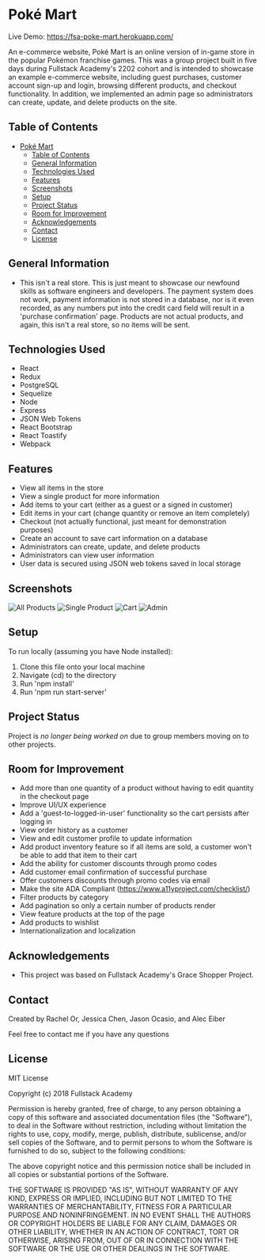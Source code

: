 # Poké Mart

Live Demo: https://fsa-poke-mart.herokuapp.com/

An e-commerce website, Poké Mart is an online version of in-game store in the popular Pokémon franchise games. This was a group project built in five days during Fullstack Academy's 2202 cohort and is intended to showcase an example e-commerce website, including guest purchases, customer account sign-up and login, browsing different products, and checkout functionality. In addition, we implemented an admin page so administrators can create, update, and delete products on the site.

## Table of Contents

- [Poké Mart](#project-name)
  - [Table of Contents](#table-of-contents)
  - [General Information](#general-information)
  - [Technologies Used](#technologies-used)
  - [Features](#features)
  - [Screenshots](#screenshots)
  - [Setup](#setup)
  - [Project Status](#project-status)
  - [Room for Improvement](#room-for-improvement)
  - [Acknowledgements](#acknowledgements)
  - [Contact](#contact)
  - [License](#license)

## General Information

- This isn't a real store. This is just meant to showcase our newfound skills as software engineers and developers. The payment system does not work, payment information is not stored in a database, nor is it even recorded, as any numbers put into the credit card field will result in a 'purchase confirmation' page. Products are not actual products, and again, this isn't a real store, so no items will be sent.

## Technologies Used

- React
- Redux
- PostgreSQL
- Sequelize
- Node
- Express
- JSON Web Tokens
- React Bootstrap
- React Toastify
- Webpack

## Features

- View all items in the store
- View a single product for more information
- Add items to your cart (either as a guest or a signed in customer)
- Edit items in your cart (change quantity or remove an item completely)
- Checkout (not actually functional, just meant for demonstration purposes)
- Create an account to save cart information on a database
- Administrators can create, update, and delete products
- Administrators can view user information
- User data is secured using JSON web tokens saved in local storage

## Screenshots

![All Products](./images/allProducts.jpg)
![Single Product](./images/singleProduct.jpg)
![Cart](./images/cartPage.jpg)
![Admin](./images/admin2.jpg)

## Setup

To run locally (assuming you have Node installed):

1. Clone this file onto your local machine
2. Navigate (cd) to the directory
3. Run 'npm install'
4. Run 'npm run start-server'

## Project Status

Project is _no longer being worked on_ due to group members moving on to other projects.

## Room for Improvement

- Add more than one quantity of a product without having to edit quantity in the checkout page
- Improve UI/UX experience
- Add a 'guest-to-logged-in-user' functionality so the cart persists after logging in
- View order history as a customer
- View and edit customer profile to update information
- Add product inventory feature so if all items are sold, a customer won't be able to add that item to their cart
- Add the ability for customer discounts through promo codes
- Add customer email confirmation of successful purchase
- Offer customers discounts through promo codes via email
- Make the site ADA Compliant (https://www.a11yproject.com/checklist/)
- Filter products by category
- Add pagination so only a certain number of products render
- View feature products at the top of the page
- Add products to wishlist
- Internationalization and localization

## Acknowledgements

- This project was based on Fullstack Academy's Grace Shopper Project.

## Contact

Created by Rachel Or, Jessica Chen, Jason Ocasio, and Alec Eiber

Feel free to contact me if you have any questions

## License

MIT License

Copyright (c) 2018 Fullstack Academy

Permission is hereby granted, free of charge, to any person obtaining a copy
of this software and associated documentation files (the "Software"), to deal in the Software without restriction, including without limitation the rights to use, copy, modify, merge, publish, distribute, sublicense, and/or sell copies of the Software, and to permit persons to whom the Software is furnished to do so, subject to the following conditions:

The above copyright notice and this permission notice shall be included in all copies or substantial portions of the Software.

THE SOFTWARE IS PROVIDED "AS IS", WITHOUT WARRANTY OF ANY KIND, EXPRESS OR IMPLIED, INCLUDING BUT NOT LIMITED TO THE WARRANTIES OF MERCHANTABILITY, FITNESS FOR A PARTICULAR PURPOSE AND NONINFRINGEMENT. IN NO EVENT SHALL THE AUTHORS OR COPYRIGHT HOLDERS BE LIABLE FOR ANY CLAIM, DAMAGES OR OTHER LIABILITY, WHETHER IN AN ACTION OF CONTRACT, TORT OR OTHERWISE, ARISING FROM, OUT OF OR IN CONNECTION WITH THE SOFTWARE OR THE USE OR OTHER DEALINGS IN THE SOFTWARE.
